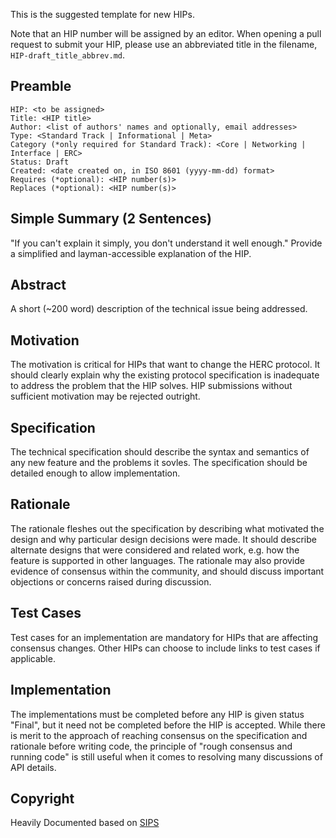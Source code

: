 This is the suggested template for new HIPs.

Note that an HIP number will be assigned by an editor. When opening a pull request to submit your HIP, please use an abbreviated title in the filename, `HIP-draft_title_abbrev.md`.

## Preamble

    HIP: <to be assigned>
    Title: <HIP title>
    Author: <list of authors' names and optionally, email addresses>
    Type: <Standard Track | Informational | Meta>
    Category (*only required for Standard Track): <Core | Networking | Interface | ERC> 
    Status: Draft
    Created: <date created on, in ISO 8601 (yyyy-mm-dd) format>
    Requires (*optional): <HIP number(s)>
    Replaces (*optional): <HIP number(s)>


## Simple Summary (2 Sentences)
"If you can't explain it simply, you don't understand it well enough." Provide a simplified and layman-accessible explanation of the HIP.

## Abstract
A short (~200 word) description of the technical issue being addressed.

## Motivation
The motivation is critical for HIPs that want to change the HERC protocol. It should clearly explain why the existing protocol specification is inadequate to address the problem that the HIP solves. HIP submissions without sufficient motivation may be rejected outright.

## Specification
The technical specification should describe the syntax and semantics of any new feature and the problems it sovles. The specification should be detailed enough to allow implementation.

## Rationale
The rationale fleshes out the specification by describing what motivated the design and why particular design decisions were made. It should describe alternate designs that were considered and related work, e.g. how the feature is supported in other languages. The rationale may also provide evidence of consensus within the community, and should discuss important objections or concerns raised during discussion.

## Test Cases
Test cases for an implementation are mandatory for HIPs that are affecting consensus changes. Other HIPs can choose to include links to test cases if applicable.

## Implementation
The implementations must be completed before any HIP is given status "Final", but it need not be completed before the HIP is accepted. While there is merit to the approach of reaching consensus on the specification and rationale before writing code, the principle of "rough consensus and running code" is still useful when it comes to resolving many discussions of API details.

## Copyright
Heavily Documented based on [SIPS](https://github.com/dfi-space/sips)
